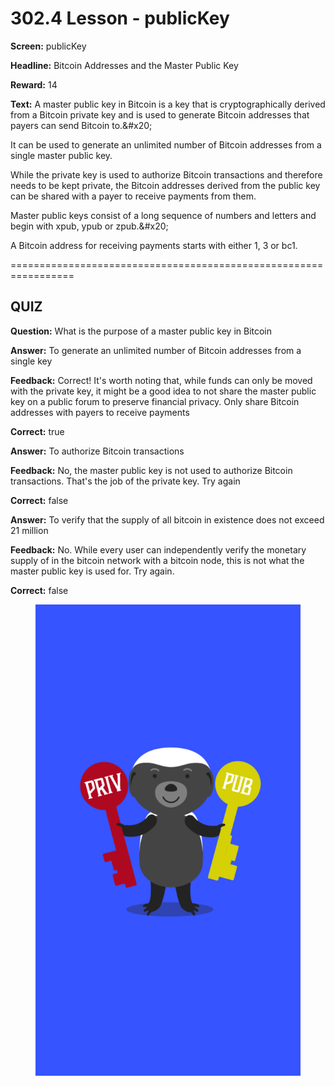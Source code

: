 # 302.4 Lesson - publicKey

**Screen:** publicKey

**Headline:** Bitcoin Addresses and the Master Public Key

**Reward:** 14

**Text:** A master public key in Bitcoin is a key that is cryptographically derived from a Bitcoin private key and is used to generate Bitcoin addresses that payers can send Bitcoin to.&amp;#x20;

It can be used to generate an unlimited number of Bitcoin addresses from a single master public key.

While the private key is used to authorize Bitcoin transactions and therefore needs to be kept private, the Bitcoin addresses derived from the public key can be shared with a payer to receive payments from them.

Master public keys consist of a long sequence of numbers and letters and begin with xpub, ypub or zpub.&amp;#x20;

A Bitcoin address for receiving payments starts with either 1, 3 or bc1.


=================================================================

## QUIZ

**Question:** What is the purpose of a master public key in Bitcoin


**Answer:** To generate an unlimited number of Bitcoin addresses from a single key

**Feedback:** Correct! It&#x27;s worth noting that, while funds can only be moved with the private key, it might be a good idea to not share the master public key on a public forum to preserve financial privacy. Only share Bitcoin addresses with payers to receive payments

**Correct:** true

**Answer:** To authorize Bitcoin transactions

**Feedback:** No, the master public key is not used to authorize Bitcoin transactions. That&#x27;s the job of the private key. Try again

**Correct:** false

**Answer:** To verify that the supply of all bitcoin in existence does not exceed 21 million

**Feedback:** No. While every user can independently verify the monetary supply of in the bitcoin network with a bitcoin node, this is not what the master public key is used for. Try again.

**Correct:** false


<figure><img src="../.gitbook/assets/302-04.png" alt=""><figcaption></figcaption></figure>

